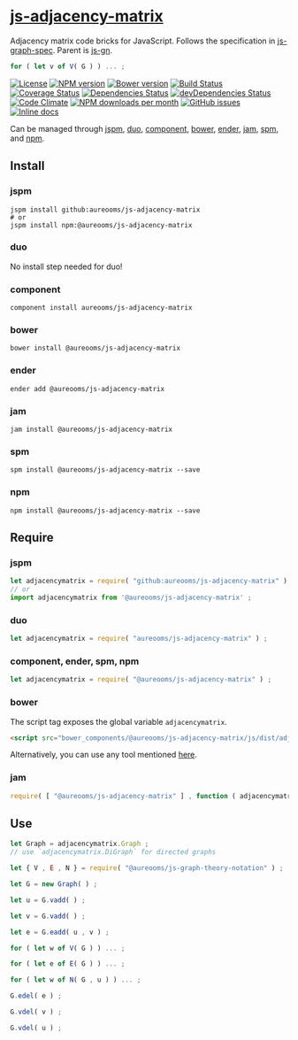 [js-adjacency-matrix](http://make-github-pseudonymous-again.github.io/js-adjacency-matrix)
==

Adjacency matrix code bricks for JavaScript.
Follows the specification in
[js-graph-spec](https://github.com/make-github-pseudonymous-again/js-graph-spec).
Parent is [js-gn](https://github.com/make-github-pseudonymous-again/js-gn).

```js
for ( let v of V( G ) ) ... ;
```

[![License](https://img.shields.io/github/license/make-github-pseudonymous-again/js-adjacency-matrix.svg?style=flat)](https://raw.githubusercontent.com/make-github-pseudonymous-again/js-adjacency-matrix/main/LICENSE)
[![NPM version](https://img.shields.io/npm/v/@aureooms/js-adjacency-matrix.svg?style=flat)](https://www.npmjs.org/package/@aureooms/js-adjacency-matrix)
[![Bower version](https://img.shields.io/bower/v/@aureooms/js-adjacency-matrix.svg?style=flat)](http://bower.io/search/?q=@aureooms/js-adjacency-matrix)
[![Build Status](https://img.shields.io/travis/make-github-pseudonymous-again/js-adjacency-matrix.svg?style=flat)](https://travis-ci.org/make-github-pseudonymous-again/js-adjacency-matrix)
[![Coverage Status](https://img.shields.io/coveralls/make-github-pseudonymous-again/js-adjacency-matrix.svg?style=flat)](https://coveralls.io/r/make-github-pseudonymous-again/js-adjacency-matrix)
[![Dependencies Status](https://img.shields.io/david/make-github-pseudonymous-again/js-adjacency-matrix.svg?style=flat)](https://david-dm.org/make-github-pseudonymous-again/js-adjacency-matrix#info=dependencies)
[![devDependencies Status](https://img.shields.io/david/dev/make-github-pseudonymous-again/js-adjacency-matrix.svg?style=flat)](https://david-dm.org/make-github-pseudonymous-again/js-adjacency-matrix#info=devDependencies)
[![Code Climate](https://img.shields.io/codeclimate/github/make-github-pseudonymous-again/js-adjacency-matrix.svg?style=flat)](https://codeclimate.com/github/make-github-pseudonymous-again/js-adjacency-matrix)
[![NPM downloads per month](https://img.shields.io/npm/dm/@aureooms/js-adjacency-matrix.svg?style=flat)](https://www.npmjs.org/package/@aureooms/js-adjacency-matrix)
[![GitHub issues](https://img.shields.io/github/issues/make-github-pseudonymous-again/js-adjacency-matrix.svg?style=flat)](https://github.com/make-github-pseudonymous-again/js-adjacency-matrix/issues)
[![Inline docs](http://inch-ci.org/github/make-github-pseudonymous-again/js-adjacency-matrix.svg?branch=master&style=shields)](http://inch-ci.org/github/make-github-pseudonymous-again/js-adjacency-matrix)

Can be managed through [jspm](https://github.com/jspm/jspm-cli),
[duo](https://github.com/duojs/duo),
[component](https://github.com/componentjs/component),
[bower](https://github.com/bower/bower),
[ender](https://github.com/ender-js/Ender),
[jam](https://github.com/caolan/jam),
[spm](https://github.com/spmjs/spm),
and [npm](https://github.com/npm/npm).

## Install

### jspm
```terminal
jspm install github:aureooms/js-adjacency-matrix
# or
jspm install npm:@aureooms/js-adjacency-matrix
```
### duo
No install step needed for duo!

### component
```terminal
component install aureooms/js-adjacency-matrix
```

### bower
```terminal
bower install @aureooms/js-adjacency-matrix
```

### ender
```terminal
ender add @aureooms/js-adjacency-matrix
```

### jam
```terminal
jam install @aureooms/js-adjacency-matrix
```

### spm
```terminal
spm install @aureooms/js-adjacency-matrix --save
```

### npm
```terminal
npm install @aureooms/js-adjacency-matrix --save
```

## Require
### jspm
```js
let adjacencymatrix = require( "github:aureooms/js-adjacency-matrix" ) ;
// or
import adjacencymatrix from '@aureooms/js-adjacency-matrix' ;
```
### duo
```js
let adjacencymatrix = require( "aureooms/js-adjacency-matrix" ) ;
```

### component, ender, spm, npm
```js
let adjacencymatrix = require( "@aureooms/js-adjacency-matrix" ) ;
```

### bower
The script tag exposes the global variable `adjacencymatrix`.
```html
<script src="bower_components/@aureooms/js-adjacency-matrix/js/dist/adjacency-matrix.min.js"></script>
```
Alternatively, you can use any tool mentioned [here](http://bower.io/docs/tools/).

### jam
```js
require( [ "@aureooms/js-adjacency-matrix" ] , function ( adjacencymatrix ) { ... } ) ;
```

## Use


```js
let Graph = adjacencymatrix.Graph ;
// use `adjacencymatrix.DiGraph` for directed graphs

let { V , E , N } = require( "@aureooms/js-graph-theory-notation" ) ;

let G = new Graph( ) ;

let u = G.vadd( ) ;

let v = G.vadd( ) ;

let e = G.eadd( u , v ) ;

for ( let w of V( G ) ) ... ;

for ( let e of E( G ) ) ... ;

for ( let w of N( G , u ) ) ... ;

G.edel( e ) ;

G.vdel( v ) ;

G.vdel( u ) ;
```
